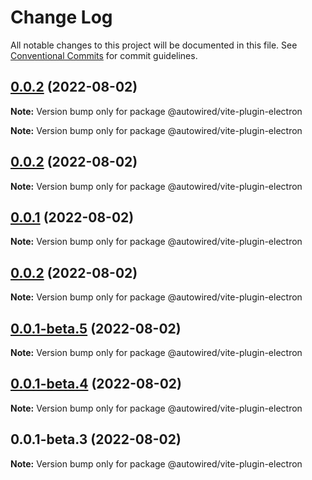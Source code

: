 # Change Log

All notable changes to this project will be documented in this file.
See [Conventional Commits](https://conventionalcommits.org) for commit guidelines.

## [0.0.2](https://github.com/apiTest-team/autowired/compare/v0.0.1...v0.0.2) (2022-08-02)

**Note:** Version bump only for package @autowired/vite-plugin-electron







**Note:** Version bump only for package @autowired/vite-plugin-electron





## [0.0.2](https://github.com/apiTest-team/autowired/compare/v0.0.1...v0.0.2) (2022-08-02)

**Note:** Version bump only for package @autowired/vite-plugin-electron





## [0.0.1](https://github.com/apiTest-team/autowired/compare/v0.0.2...v0.0.1) (2022-08-02)

**Note:** Version bump only for package @autowired/vite-plugin-electron





## [0.0.2](https://github.com/apiTest-team/autowired/compare/v0.0.1-beta.5...v0.0.2) (2022-08-02)

**Note:** Version bump only for package @autowired/vite-plugin-electron





## [0.0.1-beta.5](https://github.com/apiTest-team/autowired/compare/v0.0.1-beta.4...v0.0.1-beta.5) (2022-08-02)

**Note:** Version bump only for package @autowired/vite-plugin-electron





## [0.0.1-beta.4](https://github.com/apiTest-team/autowired/compare/v0.0.1-beta.3...v0.0.1-beta.4) (2022-08-02)

**Note:** Version bump only for package @autowired/vite-plugin-electron





## 0.0.1-beta.3 (2022-08-02)

**Note:** Version bump only for package @autowired/vite-plugin-electron
